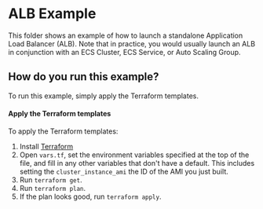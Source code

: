 # ALB Example

This folder shows an example of how to launch a standalone Application Load Balancer (ALB). Note that in practice, you
would usually launch an ALB in conjunction with an ECS Cluster, ECS Service, or Auto Scaling Group.

## How do you run this example?

To run this example, simply apply the Terraform templates.

#### Apply the Terraform templates

To apply the Terraform templates:

1. Install [Terraform](https://www.terraform.io/)
1. Open `vars.tf`, set the environment variables specified at the top of the file, and fill in any other variables that
   don't have a default. This includes setting the `cluster_instance_ami` the ID of the AMI you just built.
1. Run `terraform get`.
1. Run `terraform plan`.
1. If the plan looks good, run `terraform apply`.